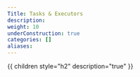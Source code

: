 ```yaml
---
Title: Tasks & Executors
description:
weight: 10
underConstruction: true
categories: []
aliases:
---
```


{{ children style="h2" description="true" }}
